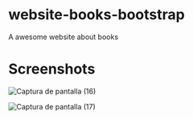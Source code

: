 # website-books-bootstrap

A awesome website about books

# Screenshots

![Captura de pantalla (16)](https://user-images.githubusercontent.com/54685136/81819036-cc640d80-94fc-11ea-8355-43d4efec483f.png)

![Captura de pantalla (17)](https://user-images.githubusercontent.com/54685136/81819045-cf5efe00-94fc-11ea-90a5-c5037f2835e0.png)
